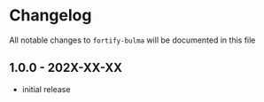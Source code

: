 # Changelog

All notable changes to `fortify-bulma` will be documented in this file

## 1.0.0 - 202X-XX-XX

- initial release
